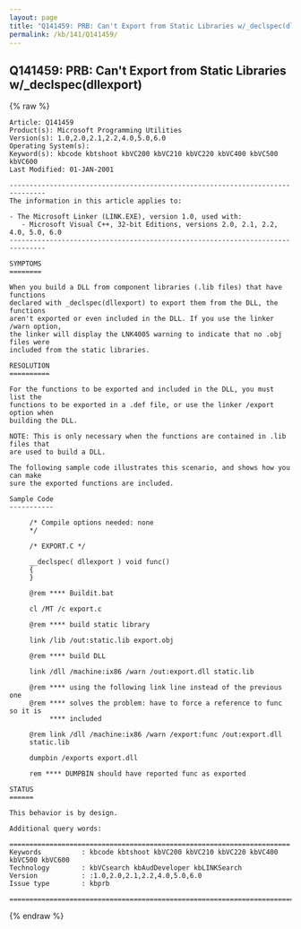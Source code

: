 ```yaml
---
layout: page
title: "Q141459: PRB: Can't Export from Static Libraries w/_declspec(dllexport)"
permalink: /kb/141/Q141459/
---
```


## Q141459: PRB: Can't Export from Static Libraries w/_declspec(dllexport)

{% raw %}

	Article: Q141459
	Product(s): Microsoft Programming Utilities
	Version(s): 1.0,2.0,2.1,2.2,4.0,5.0,6.0
	Operating System(s): 
	Keyword(s): kbcode kbtshoot kbVC200 kbVC210 kbVC220 kbVC400 kbVC500 kbVC600
	Last Modified: 01-JAN-2001
	
	-------------------------------------------------------------------------------
	The information in this article applies to:
	
	- The Microsoft Linker (LINK.EXE), version 1.0, used with:
	   - Microsoft Visual C++, 32-bit Editions, versions 2.0, 2.1, 2.2, 4.0, 5.0, 6.0 
	-------------------------------------------------------------------------------
	
	SYMPTOMS
	========
	
	When you build a DLL from component libraries (.lib files) that have functions
	declared with _declspec(dllexport) to export them from the DLL, the functions
	aren't exported or even included in the DLL. If you use the linker /warn option,
	the linker will display the LNK4005 warning to indicate that no .obj files were
	included from the static libraries.
	
	RESOLUTION
	==========
	
	For the functions to be exported and included in the DLL, you must list the
	functions to be exported in a .def file, or use the linker /export option when
	building the DLL.
	
	NOTE: This is only necessary when the functions are contained in .lib files that
	are used to build a DLL.
	
	The following sample code illustrates this scenario, and shows how you can make
	sure the exported functions are included.
	
	Sample Code
	-----------
	
	     /* Compile options needed: none
	     */ 
	
	     /* EXPORT.C */ 
	
	     __declspec( dllexport ) void func()
	     {
	     }
	
	     @rem **** Buildit.bat
	
	     cl /MT /c export.c
	
	     @rem **** build static library
	
	     link /lib /out:static.lib export.obj
	
	     @rem **** build DLL
	
	     link /dll /machine:ix86 /warn /out:export.dll static.lib
	
	     @rem **** using the following link line instead of the previous one
	     @rem **** solves the problem: have to force a reference to func so it is
	          **** included
	
	     @rem link /dll /machine:ix86 /warn /export:func /out:export.dll
	     static.lib
	
	     dumpbin /exports export.dll
	
	     rem **** DUMPBIN should have reported func as exported
	
	STATUS
	======
	
	This behavior is by design.
	
	Additional query words:
	
	======================================================================
	Keywords          : kbcode kbtshoot kbVC200 kbVC210 kbVC220 kbVC400 kbVC500 kbVC600 
	Technology        : kbVCsearch kbAudDeveloper kbLINKSearch
	Version           : :1.0,2.0,2.1,2.2,4.0,5.0,6.0
	Issue type        : kbprb
	
	=============================================================================
	

{% endraw %}
